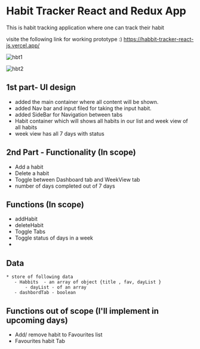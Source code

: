 # Habit Tracker React and Redux App
This is habit tracking application where one can track their habit 

visite the following link for working prototype :)
https://habbit-tracker-react-js.vercel.app/

![hbt1](https://github.com/HANAMANTAPPA/Habbit-tracker-React-Js/assets/48180907/c8549915-29d4-4319-849b-d1ed0887bdfe)

![hbt2](https://github.com/HANAMANTAPPA/Habbit-tracker-React-Js/assets/48180907/94b22c22-bfc9-4c26-a455-79d52492f054)


## 1st part- UI design
   * added the main container where all content will be shown. 
   * added Nav bar and input filed for taking the input habit.
   * added SideBar for Navigation between tabs
   * Habit container which will shows all habits in our list and week view of all habits
   * week view has all 7 days with status 

## 2nd Part - Functionality (In scope)
   - Add a habit
   - Delete a habit
   - Toggle between Dashboard tab and WeekView tab 
   - number of days completed out of 7 days  
## Functions (In scope)
   - addHabit
   - deleteHabit
   - Toggle Tabs
   - Toggle status of days in a week 
   -  
## Data
    * store of following data
       - Habbits  - an array of object {title , fav, dayList }
           - dayList - of an array 
       - dashbordTab - boolean
## Functions out of scope (I'll implement in upcoming days)
  - Add/ remove habit to Favourites list 
  - Favourites habit Tab  
